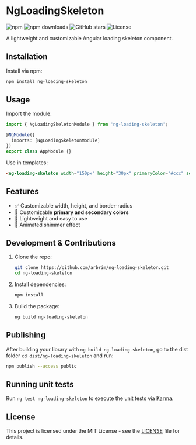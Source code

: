 # NgLoadingSkeleton

![npm](https://img.shields.io/npm/v/ng-loading-skeleton?color=blue&logo=npm)
![npm downloads](https://img.shields.io/npm/dt/ng-loading-skeleton?color=green)
![GitHub stars](https://img.shields.io/github/stars/arbrim/ng-loading-skeleton?style=social)
![License](https://img.shields.io/github/license/arbrim/ng-loading-skeleton)

A lightweight and customizable Angular loading skeleton component. 

## Installation

Install via npm:
```sh
npm install ng-loading-skeleton
```

## Usage

Import the module:
```typescript
import { NgLoadingSkeletonModule } from 'ng-loading-skeleton';

@NgModule({
  imports: [NgLoadingSkeletonModule]
})
export class AppModule {}
```

Use in templates:
```html
<ng-loading-skeleton width="150px" height="30px" primaryColor="#ccc" secondaryColor="#ddd"></ng-loading-skeleton>
```

## Features
- ✅ Customizable width, height, and border-radius
- 🎨 Customizable **primary and secondary colors**
- 🚀 Lightweight and easy to use
- 🔄 Animated shimmer effect

## Development & Contributions

1. Clone the repo:
   ```sh
   git clone https://github.com/arbrim/ng-loading-skeleton.git
   cd ng-loading-skeleton
   ```
2. Install dependencies:
   ```sh
   npm install
   ```
3. Build the package:
   ```sh
   ng build ng-loading-skeleton
   ```

## Publishing

After building your library with `ng build ng-loading-skeleton`, go to the dist folder `cd dist/ng-loading-skeleton` and run:
```sh
npm publish --access public
```

## Running unit tests

Run `ng test ng-loading-skeleton` to execute the unit tests via [Karma](https://karma-runner.github.io).

## License
This project is licensed under the MIT License - see the [LICENSE](../../LICENSE) file for details.